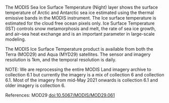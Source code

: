 The MODIS Sea Ice Surface Temperature (Night) layer shows the surface temperature of Arctic and Antarctic sea ice estimated using the thermal emissive bands in the MODIS instrument. The Ice surface temperature is estimated for the cloud free ocean pixels only. Ice Surface Temperature (IST) controls snow metamorphosis and melt, the rate of sea ice growth, and air–sea heat exchange and is an important parameter in large-scale modeling.

The MODIS Ice Surface Temperature product is available from both the Terra (MOD29) and Aqua (MYD29) satellites. The sensor and imagery resolution is 1km, and the temporal resolution is daily.

NOTE: We are reprocessing the entire MODIS Land imagery archive to collection 6.1 but currently the imagery is a mix of collection 6 and collection 6.1. Most of the imagery from mid-May 2021 onwards is collection 6.1 and older imagery is collection 6.

References: MOD29 [doi:10.5067/MODIS/MOD29.061](https://doi.org/10.5067/MODIS/MOD29.061)